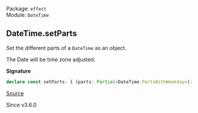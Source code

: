 Package: `effect`<br />
Module: `DateTime`<br />

## DateTime.setParts

Set the different parts of a `DateTime` as an object.

The Date will be time zone adjusted.

**Signature**

```ts
declare const setParts: { (parts: Partial<DateTime.PartsWithWeekday>): <A extends DateTime>(self: A) => A; <A extends DateTime>(self: A, parts: Partial<DateTime.PartsWithWeekday>): A; }
```

[Source](https://github.com/Effect-TS/effect/tree/main/packages/effect/src/DateTime.ts#L967)

Since v3.6.0